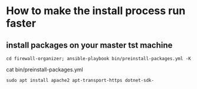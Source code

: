 # How to make the install process run faster

## install packages on your master tst machine

    cd firewall-organizer; ansible-playbook bin/preinstall-packages.yml -K

cat bin/preinstall-packages.yml

    sudo apt install apache2 apt-transport-https dotnet-sdk-
